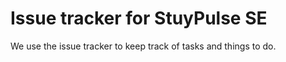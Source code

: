 # Issue tracker for StuyPulse SE

We use the issue tracker to keep track of tasks and things to do.
